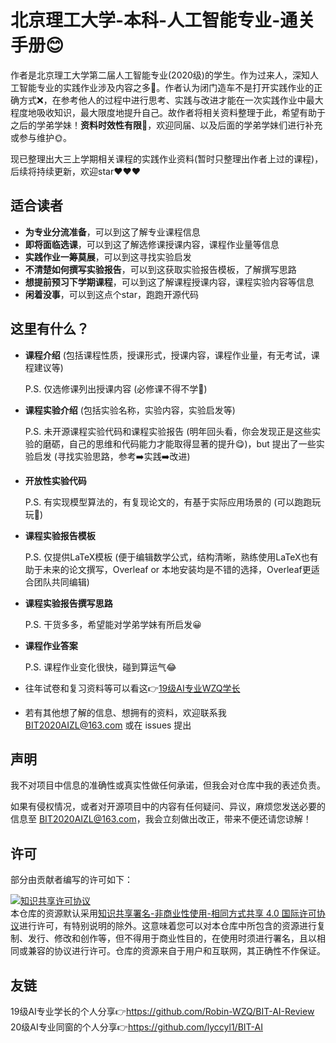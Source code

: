 # 北京理工大学-本科-人工智能专业-通关手册😊

作者是北京理工大学第二届人工智能专业(2020级)的学生。作为过来人，深知人工智能专业的实践作业涉及内容之多🚀。作者认为闭门造车不是打开实践作业的正确方式❌，在参考他人的过程中进行思考、实践与改进才能在一次实践作业中最大程度地吸收知识，最大限度地提升自己。故作者将相关资料整理于此，希望有助于之后的学弟学妹！**资料时效性有限**👀，欢迎同届、以及后面的学弟学妹们进行补充或参与维护🌞。

现已整理出大三上学期相关课程的实践作业资料(暂时只整理出作者上过的课程)，后续将持续更新，欢迎star❤️❤️❤️

## 适合读者

- **为专业分流准备**，可以到这了解专业课程信息
- **即将面临选课**，可以到这了解选修课授课内容，课程作业量等信息
- **实践作业一筹莫展**，可以到这寻找实验启发
- **不清楚如何撰写实验报告**，可以到这获取实验报告模板，了解撰写思路
- **想提前预习下学期课程**，可以到这了解课程授课内容，课程实验内容等信息
- **闲着没事**，可以到这点个star，跑跑开源代码

## 这里有什么？
- **课程介绍** (包括课程性质，授课形式，授课内容，课程作业量，有无考试，课程建议等)

  P.S. 仅选修课列出授课内容 (必修课不得不学👻)

- **课程实验介绍** (包括实验名称，实验内容，实验启发等)

  P.S. 未开源课程实验代码和课程实验报告 (明年回头看，你会发现正是这些实验的磨砺，自己的思维和代码能力才能取得显著的提升😋)，but 提出了一些实验启发 (寻找实验思路，参考➡️实践➡️改进)

- **开放性实验代码**

  P.S. 有实现模型算法的，有复现论文的，有基于实际应用场景的 (可以跑跑玩玩🍕)

- **课程实验报告模板**

  P.S. 仅提供LaTeX模板 (便于编辑数学公式，结构清晰，熟练使用LaTeX也有助于未来的论文撰写，Overleaf or 本地安装均是不错的选择，Overleaf更适合团队共同编辑)

- **课程实验报告撰写思路** 

  P.S. 干货多多，希望能对学弟学妹有所启发😀

- **课程作业答案**

  P.S. 课程作业变化很快，碰到算运气😂

- 往年试卷和复习资料等可以看这👉[19级AI专业WZQ学长](https://github.com/Robin-WZQ/BIT-AI-Review)

- 若有其他想了解的信息、想拥有的资料，欢迎联系我 BIT2020AIZL@163.com 或在 issues 提出

## 声明
我不对项目中信息的准确性或真实性做任何承诺，但我会对仓库中我的表述负责。

如果有侵权情况，或者对开源项目中的内容有任何疑问、异议，麻烦您发送必要的信息至 BIT2020AIZL@163.com，我会立刻做出改正，带来不便还请您谅解！

## 许可
部分由贡献者编写的许可如下：

<a rel="license" href="http://creativecommons.org/licenses/by-nc-sa/4.0/"><img alt="知识共享许可协议" style="border-width:0" src="https://i.creativecommons.org/l/by-nc-sa/4.0/88x31.png" /></a><br />本仓库的资源默认采用<a rel="license" href="http://creativecommons.org/licenses/by-nc-sa/4.0/deed.zh">知识共享署名-非商业性使用-相同方式共享 4.0 国际许可协议</a>进行许可，有特别说明的除外。这意味着您可以对本仓库中所包含的资源进行复制、发行、修改和创作等，但不得用于商业性目的，在使用时须进行署名，且以相同或兼容的协议进行许可。仓库的资源来自于用户和互联网，其正确性不作保证。

## 友链
19级AI专业学长的个人分享👉https://github.com/Robin-WZQ/BIT-AI-Review
20级AI专业同窗的个人分享👉https://github.com/lyccyl1/BIT-AI
